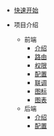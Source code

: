 * [快速开始](/start.md)
* 项目介绍

  - 前端
    - [介绍](/front-end/introduce.md)
    - [路由](/front-end/router.md)
    - [权限](/front-end/perm.md)
    - [配置](/front-end/setting.md)
    - [联调](/front-end/api.md)
    - [图标](/front-end/icons.md)
    - [图表](/front-end/chart.md)
  - 后端
    - [介绍](/back-end/introduce.md)
    - [配置](/back-end/setting.md)
